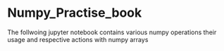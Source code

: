 # Numpy_Practise_book
The follwoing jupyter notebook contains various numpy operations their usage and respective actions with numpy arrays
